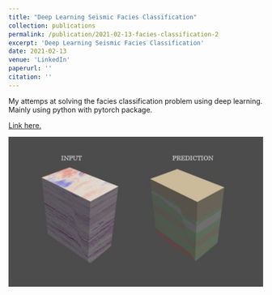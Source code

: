 ```yaml
---
title: "Deep Learning Seismic Facies Classification"
collection: publications
permalink: /publication/2021-02-13-facies-classification-2
excerpt: 'Deep Learning Seismic Facies Classification'
date: 2021-02-13
venue: 'LinkedIn'
paperurl: ''
citation: ''
---
```


My attemps at solving the facies classification problem using deep learning. Mainly using python with pytorch package.

[Link here.](https://www.linkedin.com/posts/leo-c-0988727b_seismic-deeplearning-machinelearning-activity-6773667325729128448-cK9C)

![Demo](https://raw.githubusercontent.com/leocd91/leocd91.github.io/master/images/facies.PNG)


